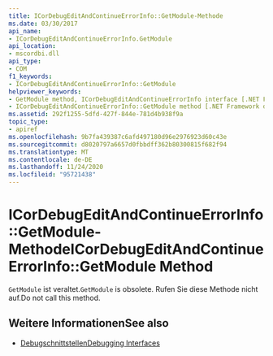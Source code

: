 ```yaml
---
title: ICorDebugEditAndContinueErrorInfo::GetModule-Methode
ms.date: 03/30/2017
api_name:
- ICorDebugEditAndContinueErrorInfo.GetModule
api_location:
- mscordbi.dll
api_type:
- COM
f1_keywords:
- ICorDebugEditAndContinueErrorInfo::GetModule
helpviewer_keywords:
- GetModule method, ICorDebugEditAndContinueErrorInfo interface [.NET Framework debugging]
- ICorDebugEditAndContinueErrorInfo::GetModule method [.NET Framework debugging]
ms.assetid: 292f1255-5dfd-427f-844e-781d4b938f9a
topic_type:
- apiref
ms.openlocfilehash: 9b7fa439387c6afd497180d96e2976923d60c43e
ms.sourcegitcommit: d8020797a6657d0fbbdff362b80300815f682f94
ms.translationtype: MT
ms.contentlocale: de-DE
ms.lasthandoff: 11/24/2020
ms.locfileid: "95721438"
---
```

# <a name="icordebugeditandcontinueerrorinfogetmodule-method"></a><span data-ttu-id="5e2fc-102">ICorDebugEditAndContinueErrorInfo::GetModule-Methode</span><span class="sxs-lookup"><span data-stu-id="5e2fc-102">ICorDebugEditAndContinueErrorInfo::GetModule Method</span></span>

<span data-ttu-id="5e2fc-103">`GetModule` ist veraltet.</span><span class="sxs-lookup"><span data-stu-id="5e2fc-103">`GetModule` is obsolete.</span></span> <span data-ttu-id="5e2fc-104">Rufen Sie diese Methode nicht auf.</span><span class="sxs-lookup"><span data-stu-id="5e2fc-104">Do not call this method.</span></span>  
  
## <a name="see-also"></a><span data-ttu-id="5e2fc-105">Weitere Informationen</span><span class="sxs-lookup"><span data-stu-id="5e2fc-105">See also</span></span>

- [<span data-ttu-id="5e2fc-106">Debugschnittstellen</span><span class="sxs-lookup"><span data-stu-id="5e2fc-106">Debugging Interfaces</span></span>](debugging-interfaces.md)
